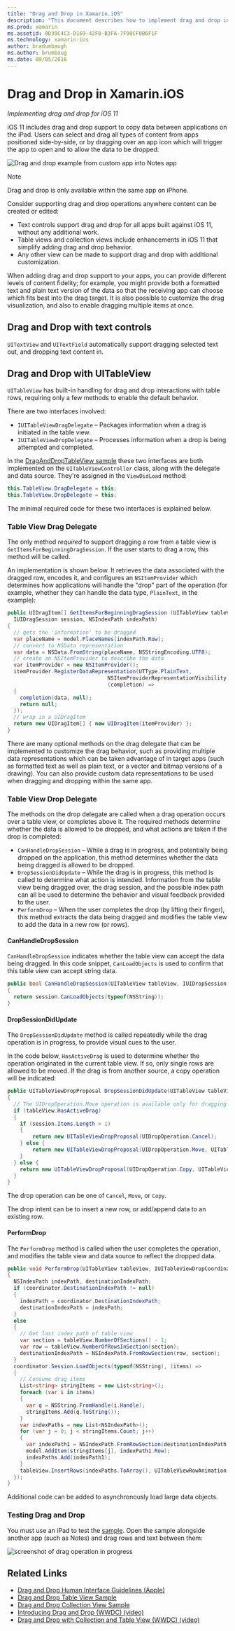 ```yaml
---
title: "Drag and Drop in Xamarin.iOS"
description: "This document describes how to implement drag and drop in Xamarin.iOS apps using the APIs introduced in iOS 11. In particular, it discusses enabling drag and drop in UITableView."
ms.prod: xamarin
ms.assetid: 0D39C4C3-D169-42F8-B3FA-7F98CF0B6F1F
ms.technology: xamarin-ios
author: bradumbaugh
ms.author: brumbaug
ms.date: 09/05/2016
---
```


# Drag and Drop in Xamarin.iOS

_Implementing drag and drop for iOS 11_

iOS 11 includes drag and drop support to copy data between applications
on the iPad. Users can select and drag all types of content from apps
positioned side-by-side, or by dragging over an app icon which will
trigger the app to open and to allow the data to be dropped:

![Drag and drop example from custom app into Notes app](drag-and-drop-images/drag-drop-sml.png)

> [!NOTE]
> Drag and drop is only available within the same app on iPhone.

Consider supporting drag and drop operations anywhere content can be
created or edited:

- Text controls support drag and drop for all apps built against iOS 11, without any additional work.
- Table views and collection views include enhancements in iOS 11 that simplify
adding drag and drop behavior.
- Any other view can be made to support drag and drop with additional customization.

When adding drag and drop support to your apps, you can provide different levels
of content fidelity; for example, you might provide both a formatted text and plain
text version of the data so that the receiving app can choose which fits best into
the drag target. It is also possible to customize the drag visualization, and also
to enable dragging multiple items at once.

## Drag and Drop with text controls

`UITextView` and `UITextField` automatically support dragging selected
text out, and dropping text content in.

<a name="uitableview" />

## Drag and Drop with UITableView

`UITableView` has built-in handling for drag and drop interactions
with table rows, requiring only a few methods to enable the default behavior.

There are two interfaces involved:

- `IUITableViewDragDelegate` – Packages information when a drag is initiated in the table view.
- `IUITableViewDropDelegate` – Processes information when a drop is being attempted and completed.

In the [DragAndDropTableView sample](https://developer.xamarin.com/samples/monotouch/ios11/DragAndDropTableView/)
these two interfaces are both implemented on the `UITableViewController`
class, along with the delegate and data source. They're assigned in the
`ViewDidLoad` method:

```csharp
this.TableView.DragDelegate = this;
this.TableView.DropDelegate = this;
```

The minimal required code for these two interfaces is explained below.

### Table View Drag Delegate

The only method _required_ to support dragging a row
from a table view is `GetItemsForBeginningDragSession`. If the user starts to drag a row, this method will be called.

An implementation is shown below. It retrieves the data associated with the dragged row,
encodes it, and configures an `NSItemProvider` which determines
how applications will handle the "drop" part of the operation (for example,
whether they can handle the data type, `PlainText`, in the example):

```csharp
public UIDragItem[] GetItemsForBeginningDragSession (UITableView tableView,
  IUIDragSession session, NSIndexPath indexPath)
{
  // gets the 'information' to be dragged
  var placeName = model.PlaceNames[indexPath.Row];
  // convert to NSData representation
  var data = NSData.FromString(placeName, NSStringEncoding.UTF8);
  // create an NSItemProvider to describe the data
  var itemProvider = new NSItemProvider();
  itemProvider.RegisterDataRepresentation(UTType.PlainText,
                                NSItemProviderRepresentationVisibility.All,
                                (completion) =>
  {
    completion(data, null);
    return null;
  });
  // wrap in a UIDragItem
  return new UIDragItem[] { new UIDragItem(itemProvider) };
}
```

There are many optional methods on the drag delegate that can be
implemented to customize the drag behavior, such as providing multiple
data representations which can be taken advantage of in target apps (such
as formatted text as well as plain text, or a vector and bitmap versions
of a drawing). You can also provide custom data representations to
be used when dragging and dropping within the same app.

### Table View Drop Delegate

The methods on the drop delegate are called when a drag operation
occurs over a table view, or completes above it. The required methods determine
whether the data is allowed to be dropped, and what actions are taken
if the drop is completed:

- `CanHandleDropSession` – While a drag is in progress, and potentially being dropped
on the application, this method determines whether the data being dragged is allowed to be dropped.
- `DropSessionDidUpdate` – While the drag is in progress, this method is called to determine what action is intended. Information from the table view being dragged over, the drag session, and the possible index path can all be used to determine the behavior and visual feedback provided to the user.
- `PerformDrop` – When the user completes the drop (by lifting their finger), this method extracts the data being dragged and modifies the table view to add the data in a new row (or rows).

#### CanHandleDropSession

`CanHandleDropSession` indicates whether the table view can accept the data being
dragged. In this code snippet, `CanLoadObjects` is used
to confirm that this table view can accept string data.

```csharp
public bool CanHandleDropSession(UITableView tableView, IUIDropSession session)
{
  return session.CanLoadObjects(typeof(NSString));
}
```

#### DropSessionDidUpdate

The `DropSessionDidUpdate` method is called repeatedly while the drag operation is in progress,
to provide visual cues to the user.

In the code below, `HasActiveDrag` is used to determine whether the operation
originated in the current table view. If so, only single rows are allowed to be moved.
If the drag is from another source, a copy operation will be indicated:

```csharp
public UITableViewDropProposal DropSessionDidUpdate(UITableView tableView, IUIDropSession session, NSIndexPath destinationIndexPath)
{
  // The UIDropOperation.Move operation is available only for dragging within a single app.
  if (tableView.HasActiveDrag)
  {
    if (session.Items.Length > 1)
    {
        return new UITableViewDropProposal(UIDropOperation.Cancel);
    } else {
        return new UITableViewDropProposal(UIDropOperation.Move, UITableViewDropIntent.InsertAtDestinationIndexPath);
    }
  } else {
    return new UITableViewDropProposal(UIDropOperation.Copy, UITableViewDropIntent.InsertAtDestinationIndexPath);
  }
}
```

The drop operation can be one of `Cancel`, `Move`, or `Copy`.

The drop intent can be to insert a new row, or add/append data to
an existing row.

#### PerformDrop

The `PerformDrop` method is called when the user completes the operation,
and modifies the table view and data source to reflect the dropped data.

```csharp
public void PerformDrop(UITableView tableView, IUITableViewDropCoordinator coordinator)
{
  NSIndexPath indexPath, destinationIndexPath;
  if (coordinator.DestinationIndexPath != null)
  {
    indexPath = coordinator.DestinationIndexPath;
    destinationIndexPath = indexPath;
  }
  else
  {
    // Get last index path of table view
    var section = tableView.NumberOfSections() - 1;
    var row = tableView.NumberOfRowsInSection(section);
    destinationIndexPath = NSIndexPath.FromRowSection(row, section);
  }
  coordinator.Session.LoadObjects(typeof(NSString), (items) =>
  {
    // Consume drag items
    List<string> stringItems = new List<string>();
    foreach (var i in items)
    {
      var q = NSString.FromHandle(i.Handle);
      stringItems.Add(q.ToString());
    }
    var indexPaths = new List<NSIndexPath>();
    for (var j = 0; j < stringItems.Count; j++)
    {
      var indexPath1 = NSIndexPath.FromRowSection(destinationIndexPath.Row + j, destinationIndexPath.Section);
      model.AddItem(stringItems[j], indexPath1.Row);
      indexPaths.Add(indexPath1);
    }
    tableView.InsertRows(indexPaths.ToArray(), UITableViewRowAnimation.Automatic);
  });
}
```

Additional code can be added to asynchronously load large data objects.

### Testing Drag and Drop

You must use an iPad to test the [sample](https://developer.xamarin.com/samples/monotouch/ios11/DragAndDropTableView/).
Open the sample alongside another app (such as Notes) and
drag rows and text between them:

![screenshot of drag operation in progress](drag-and-drop-images/01-sml.png)


## Related Links

- [Drag and Drop Human Interface Guidelines (Apple)](https://developer.apple.com/ios/human-interface-guidelines/interaction/drag-and-drop/)
- [Drag and Drop Table View Sample](https://developer.xamarin.com/samples/monotouch/ios11/DragAndDropTableView/)
- [Drag and Drop Collection View Sample](https://developer.xamarin.com/samples/monotouch/ios11/DragAndDropCollectionView)
- [Introducing Drag and Drop (WWDC) (video)](https://developer.apple.com/videos/play/wwdc2017/203/)
- [Drag and Drop with Collection and Table View (WWDC) (video)](https://developer.apple.com/videos/play/wwdc2017/223/)
